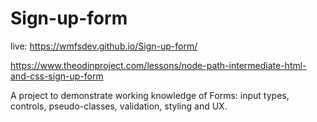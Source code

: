 # Sign-up-form

live: https://wmfsdev.github.io/Sign-up-form/

https://www.theodinproject.com/lessons/node-path-intermediate-html-and-css-sign-up-form

A project to demonstrate working knowledge of Forms: input types, controls, pseudo-classes, validation, styling and UX.
